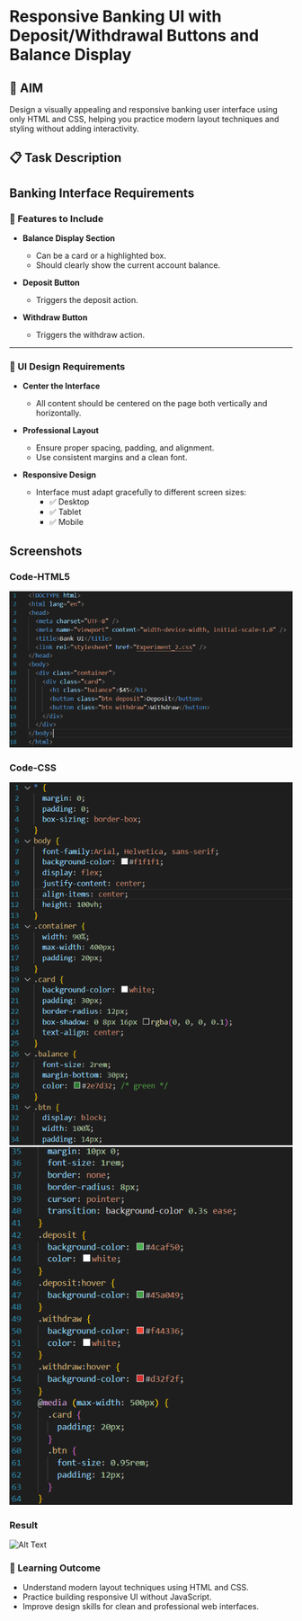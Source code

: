 # Responsive Banking UI with Deposit/Withdrawal Buttons and Balance Display

## 🎯 AIM
Design a visually appealing and responsive banking user interface using only HTML and CSS, helping you practice modern layout techniques and styling without adding interactivity.
## 📋 Task Description
## Banking Interface Requirements

### 🏦 Features to Include

- **Balance Display Section**
  - Can be a card or a highlighted box.
  - Should clearly show the current account balance.

- **Deposit Button**
  - Triggers the deposit action.

- **Withdraw Button**
  - Triggers the withdraw action.

---

### 🎨 UI Design Requirements

- **Center the Interface**
  - All content should be centered on the page both vertically and horizontally.

- **Professional Layout**
  - Ensure proper spacing, padding, and alignment.
  - Use consistent margins and a clean font.

- **Responsive Design**
  - Interface must adapt gracefully to different screen sizes:
    - ✅ Desktop
    - ✅ Tablet
    - ✅ Mobile


## Screenshots
### Code-HTML5
![Alt Text](html1.png)
### Code-CSS
![Alt Text](css1.png)
![Alt Text](css2.png)
### Result
![Alt Text](result.png)

### 🎯 Learning Outcome

- Understand modern layout techniques using HTML and CSS.
- Practice building responsive UI without JavaScript.
- Improve design skills for clean and professional web interfaces.

